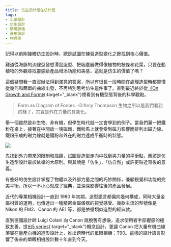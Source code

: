 ```yaml
---
title: 仿生設計是在仿什麼
tags:
- 工業設計
- 仿生設計
- 情境脈絡
- 造形設計
- 物理學
---
```


記得以前剛接觸仿生設計時，總是試圖在練習造型變化之餘找到核心價值。

難道從海豚的流線型發想滑鼠造型、把吸塵器做得像植物的枝條和花葉，只要在動植物的外觀尋找靈感給產品增添功能和美感，這就是仿生的價值了嗎？

這個疑問我一直沒辦法得到滿意的答案，所以有很長一段時間在處理造型時都習慣從幾何和簡單的曲線出發，不再特別思考仿生這件事了。直到最近終於從[《On Growth and Form》](https://www.goodreads.com/book/show/460984.On_Growth_and_Form){:target="_blank"}裡看到有機型態背後的科學觀點。

> Form as Diagram of Forces. -D'Arcy Thompson
生物之所以是我們看到的樣子，其實是外在力量的具象化。

舉一個雖然是非生物、非有機，但學生時代就一定會學到的例子。當我們灑一把鐵粉在桌上，接著在中間放一塊磁鐵，鐵粉馬上就會受到磁力影響而排列出磁力線。鐵粉形成的磁力線就是鐵粉和外在的磁力達成平衡時的狀態。

![](line-of-magnetic-field.png)

先找到外力帶來的限制和瓶頸，試圖從造型走向中找到與力量的平衡點，應該是仿生造型設計最該依循的大原則。與其說是「仿生」，「仿自然」或許更貼近背後的意義。

有些好的仿生設計掌握了物體以及外部力量之間的巧妙關係，兼顧視覺和功能的完美平衡，所以一不小心就成了經典，並深深影響往後的產品發展。

近代的專業相機設計一直到 1980 年初期，造型語言都偏向幾何構成，同時大量金屬材質的運用，也傳達出一種精密金屬儀器的視覺感受。幾款主流的型號像是 Nikon 的 FM2、Canon 的 AE1 等，都是依循類似造型的經典款。

直到德國設計師 Luigi Colani 向 Canon 跳脫舊有想像，追求使用者手部握感的極致友善，提出[5 series](http://www.eljza.com/www.canon.com/camera-museum/design/kikaku/t90/03_5systems.html){:target="_blank"}概念設計，更讓 Canon 把大量有機曲線落實在量產向機的造形設計上，推出跨時代的單眼相機：T90。這樣的設計語言影響了後來的單眼相機設計數十年直到今天。